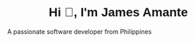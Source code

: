 <h1 align="center" style="font-family: Arial">Hi 👋, I'm James Amante</h1>
<p>A passionate software developer from Philippines</p>
